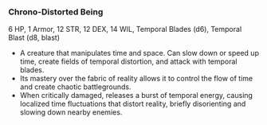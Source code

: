 ### Chrono-Distorted Being

6 HP, 1 Armor, 12 STR, 12 DEX, 14 WIL, Temporal Blades (d6), Temporal Blast (d8, blast)

- A creature that manipulates time and space. Can slow down or speed up time, create fields of temporal distortion, and attack with temporal blades.
- Its mastery over the fabric of reality allows it to control the flow of time and create chaotic battlegrounds.
- When critically damaged, releases a burst of temporal energy, causing localized time fluctuations that distort reality, briefly disorienting and slowing down nearby enemies.

